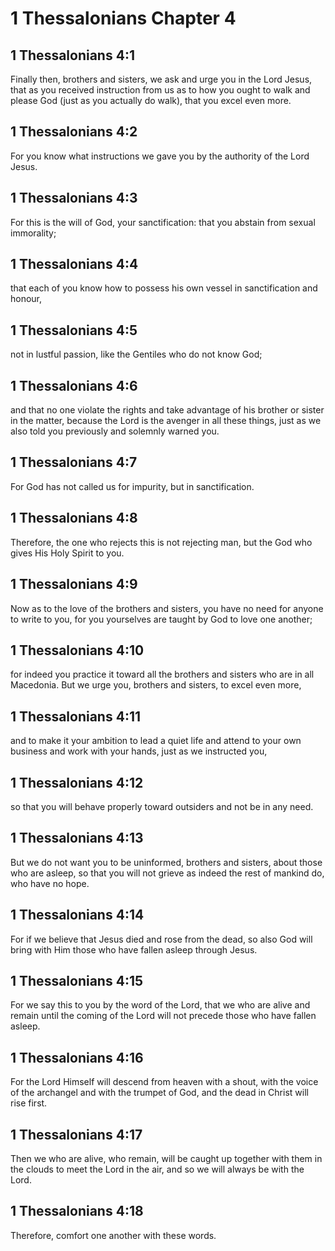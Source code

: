# 1 Thessalonians Chapter 4

## 1 Thessalonians 4:1

Finally then, brothers and sisters, we ask and urge you in the Lord Jesus, that as you received instruction from us as to how you ought to walk and please God (just as you actually do walk), that you excel even more.

## 1 Thessalonians 4:2

For you know what instructions we gave you by the authority of the Lord Jesus.

## 1 Thessalonians 4:3

For this is the will of God, your sanctification: that you abstain from sexual immorality;

## 1 Thessalonians 4:4

that each of you know how to possess his own vessel in sanctification and honour,

## 1 Thessalonians 4:5

not in lustful passion, like the Gentiles who do not know God;

## 1 Thessalonians 4:6

and that no one violate the rights and take advantage of his brother or sister in the matter, because the Lord is the avenger in all these things, just as we also told you previously and solemnly warned you.

## 1 Thessalonians 4:7

For God has not called us for impurity, but in sanctification.

## 1 Thessalonians 4:8

Therefore, the one who rejects this is not rejecting man, but the God who gives His Holy Spirit to you.

## 1 Thessalonians 4:9

Now as to the love of the brothers and sisters, you have no need for anyone to write to you, for you yourselves are taught by God to love one another;

## 1 Thessalonians 4:10

for indeed you practice it toward all the brothers and sisters who are in all Macedonia. But we urge you, brothers and sisters, to excel even more,

## 1 Thessalonians 4:11

and to make it your ambition to lead a quiet life and attend to your own business and work with your hands, just as we instructed you,

## 1 Thessalonians 4:12

so that you will behave properly toward outsiders and not be in any need.

## 1 Thessalonians 4:13

But we do not want you to be uninformed, brothers and sisters, about those who are asleep, so that you will not grieve as indeed the rest of mankind do, who have no hope.

## 1 Thessalonians 4:14

For if we believe that Jesus died and rose from the dead, so also God will bring with Him those who have fallen asleep through Jesus.

## 1 Thessalonians 4:15

For we say this to you by the word of the Lord, that we who are alive and remain until the coming of the Lord will not precede those who have fallen asleep.

## 1 Thessalonians 4:16

For the Lord Himself will descend from heaven with a shout, with the voice of the archangel and with the trumpet of God, and the dead in Christ will rise first.

## 1 Thessalonians 4:17

Then we who are alive, who remain, will be caught up together with them in the clouds to meet the Lord in the air, and so we will always be with the Lord.

## 1 Thessalonians 4:18

Therefore, comfort one another with these words.
